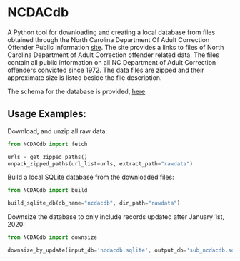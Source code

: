 # NCDACdb

A Python tool for downloading and creating a local database from files obtained through the North Carolina Department Of Adult Correction Offender Public Information [site](https://webapps.doc.state.nc.us/opi/downloads.do?method=view). The site provides a links to files of North Carolina Department of Adult Correction offender related data. The files contain all public information on all NC Department of Adult Correction offenders convicted since 1972. The data files are zipped and their approximate size is listed beside the file description.

The schema for the database is provided, [here](https://www.doc.state.nc.us/offenders/PublicTables.pdf).

## Usage Examples:

Download, and unzip all raw data:

```python
from NCDACdb import fetch

urls = get_zipped_paths()    
unpack_zipped_paths(url_list=urls, extract_path="rawdata")
```

Build a local SQLite database from the downloaded files:

```python
from NCDACdb import build

build_sqlite_db(db_name="ncdacdb", dir_path="rawdata")
```

Downsize the database to only include records updated after January 1st, 2020:

```python
from NCDACdb import downsize

downsize_by_update(input_db='ncdacdb.sqlite', output_db='sub_ncdacdb.sqlite', date_filter='2020-01-01')
```